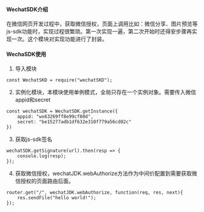 #### WechatSDK介绍
在微信网页开发过程中，获取微信授权，页面上调用比如：微信分享、图片预览等js-sdk功能时，实现过程很繁琐。第一次实现一遍，第二次开始时还得安步骤再实现一次。这个模块对实现功能进行了封装。

#### WechaSDK使用
1. 导入模块
```angular2html
const WechatSKD = require("wechatSKD");
```
2. 实例化模块，本模块使用单例模式，全局只存在一个实例对象。需要传入微信appid和secret
```angular2html
const wechatSDK = WechatSDK.getInstance({
    appid: "wx63269ff8e99cf80d",
    secret: "be15277adb1df632e310f779a56cd02c"
})
```
3. 获取js-sdk签名
```angular2html
wechatSDK.getSignature(url).then(resp => {
    console.log(resp);
});
```
4. 获取微信授权，wechatJDK.webAuthorize方法作为中间价配置到需要获取微信授权的页面路由后面。
```angular2html
router.get("/", wechatJDK.webAuthorize, function(req, res, next){
    res.sendFile("hello world!");
});
```

